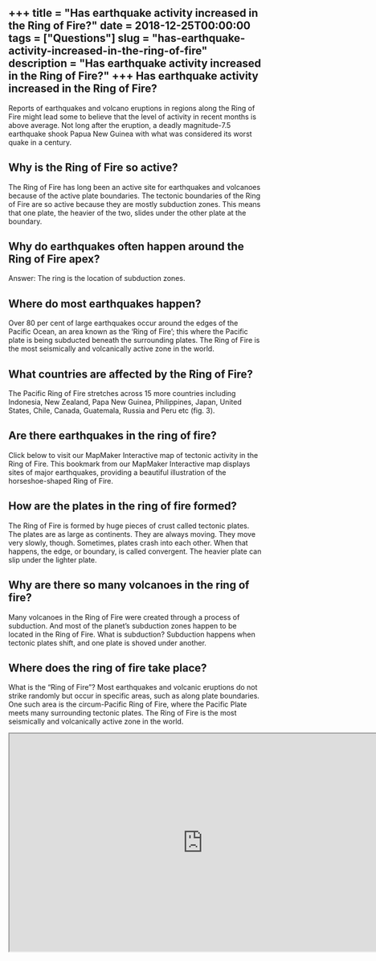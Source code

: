 +++
title = "Has earthquake activity increased in the Ring of Fire?"
date = 2018-12-25T00:00:00
tags = ["Questions"]
slug = "has-earthquake-activity-increased-in-the-ring-of-fire"
description = "Has earthquake activity increased in the Ring of Fire?"
+++
Has earthquake activity increased in the Ring of Fire?
------------------------------------------------------

Reports of earthquakes and volcano eruptions in regions along the Ring of Fire might lead some to believe that the level of activity in recent months is above average. Not long after the eruption, a deadly magnitude-7.5 earthquake shook Papua New Guinea with what was considered its worst quake in a century.

Why is the Ring of Fire so active?
----------------------------------

The Ring of Fire has long been an active site for earthquakes and volcanoes because of the active plate boundaries. The tectonic boundaries of the Ring of Fire are so active because they are mostly subduction zones. This means that one plate, the heavier of the two, slides under the other plate at the boundary.

Why do earthquakes often happen around the Ring of Fire apex?
-------------------------------------------------------------

Answer: The ring is the location of subduction zones.

Where do most earthquakes happen?
---------------------------------

Over 80 per cent of large earthquakes occur around the edges of the Pacific Ocean, an area known as the ‘Ring of Fire’; this where the Pacific plate is being subducted beneath the surrounding plates. The Ring of Fire is the most seismically and volcanically active zone in the world.

What countries are affected by the Ring of Fire?
------------------------------------------------

The Pacific Ring of Fire stretches across 15 more countries including Indonesia, New Zealand, Papa New Guinea, Philippines, Japan, United States, Chile, Canada, Guatemala, Russia and Peru etc (fig. 3).

Are there earthquakes in the ring of fire?
------------------------------------------

Click below to visit our MapMaker Interactive map of tectonic activity in the Ring of Fire. This bookmark from our MapMaker Interactive map displays sites of major earthquakes, providing a beautiful illustration of the horseshoe-shaped Ring of Fire.

How are the plates in the ring of fire formed?
----------------------------------------------

The Ring of Fire is formed by huge pieces of crust called tectonic plates. The plates are as large as continents. They are always moving. They move very slowly, though. Sometimes, plates crash into each other. When that happens, the edge, or boundary, is called convergent. The heavier plate can slip under the lighter plate.

Why are there so many volcanoes in the ring of fire?
----------------------------------------------------

Many volcanoes in the Ring of Fire were created through a process of subduction. And most of the planet’s subduction zones happen to be located in the Ring of Fire. What is subduction? Subduction happens when tectonic plates shift, and one plate is shoved under another.

Where does the ring of fire take place?
---------------------------------------

What is the “Ring of Fire”? Most earthquakes and volcanic eruptions do not strike randomly but occur in specific areas, such as along plate boundaries. One such area is the circum-Pacific Ring of Fire, where the Pacific Plate meets many surrounding tectonic plates. The Ring of Fire is the most seismically and volcanically active zone in the world.

<iframe allow="accelerometer; autoplay; clipboard-write; encrypted-media; gyroscope; picture-in-picture" allowfullscreen="" class="__youtube_prefs__  epyt-is-override  no-lazyload" data-no-lazy="1" data-origheight="433" data-origwidth="770" data-skipgform_ajax_framebjll="" height="433" id="_ytid_26425" loading="lazy" src="https://www.youtube.com/embed/5wC4rF7YPAM?enablejsapi=1&autoplay=0&cc_load_policy=0&cc_lang_pref=&iv_load_policy=1&loop=0&modestbranding=0&rel=1&fs=1&playsinline=0&autohide=2&theme=dark&color=red&controls=1&" title="YouTube player" width="770"></iframe>